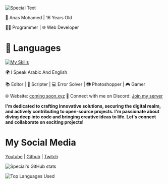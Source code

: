 ![Special Text](https://readme-typing-svg.herokuapp.com?font=Fira+Code&pause=1000&color=5B3DFC&width=435&lines=Hi+there%2C+I'm+Special+%F0%9F%91%8B)

👤 Anas Mohamed  |  16 Years Old

👨‍💻 Programmer | 🌐 Web Developer

# 🔧 Languages

[![My Skills](https://skillicons.dev/icons?i=html,css,ts,js)](https://discord.gg/wbqYJG4HDd)

🌍 I Speak Arabic And English

📚 Editor | 📜 Scripter | 💻 Error Solver | 📷 Photoshopper | 🎮 Gamer

🌐 Website: [coming soon.xyz](https://discord.gg/wbqYJG4HDd)
💬 Connect with me on Discord: [Join my server](https://discord.gg/wbqYJG4HDd)

**I'm dedicated to crafting innovative solutions, securing the digital realm, and actively contributing to open-source projects. I'm passionate about diving deep into code and bringing creative ideas to life. Let's connect and collaborate on exciting projects!**

# My Social Media

[Youtube](https://www.youtube.com/@specialstudioar) | [Github](https://github.com/specialstudioar) | [Twitch](https://www.twitch.tv/#)

![Special's GitHub stats](https://github-readme-stats.vercel.app/api?username=specialstudioar&show_icons=true&theme=transparent)

![Top Languages Used](https://github-readme-stats.vercel.app/api/top-langs/?username=specialstudioar&layout=donut)
